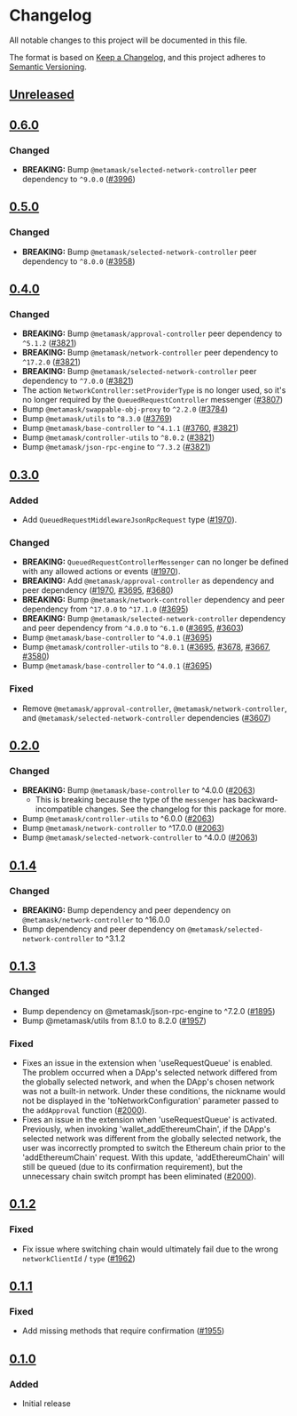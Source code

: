 # Changelog

All notable changes to this project will be documented in this file.

The format is based on [Keep a Changelog](https://keepachangelog.com/en/1.0.0/),
and this project adheres to [Semantic Versioning](https://semver.org/spec/v2.0.0.html).

## [Unreleased]

## [0.6.0]

### Changed

- **BREAKING:** Bump `@metamask/selected-network-controller` peer dependency to `^9.0.0` ([#3996](https://github.com/MetaMask/core/pull/3996))

## [0.5.0]

### Changed

- **BREAKING:** Bump `@metamask/selected-network-controller` peer dependency to `^8.0.0` ([#3958](https://github.com/MetaMask/core/pull/3958))

## [0.4.0]

### Changed

- **BREAKING:** Bump `@metamask/approval-controller` peer dependency to `^5.1.2` ([#3821](https://github.com/MetaMask/core/pull/3821))
- **BREAKING:** Bump `@metamask/network-controller` peer dependency to `^17.2.0` ([#3821](https://github.com/MetaMask/core/pull/3821))
- **BREAKING:** Bump `@metamask/selected-network-controller` peer dependency to `^7.0.0` ([#3821](https://github.com/MetaMask/core/pull/3821))
- The action `NetworkController:setProviderType` is no longer used, so it's no longer required by the `QueuedRequestController` messenger ([#3807](https://github.com/MetaMask/core/pull/3807))
- Bump `@metamask/swappable-obj-proxy` to `^2.2.0` ([#3784](https://github.com/MetaMask/core/pull/3784))
- Bump `@metamask/utils` to `^8.3.0` ([#3769](https://github.com/MetaMask/core/pull/3769))
- Bump `@metamask/base-controller` to `^4.1.1` ([#3760](https://github.com/MetaMask/core/pull/3760), [#3821](https://github.com/MetaMask/core/pull/3821))
- Bump `@metamask/controller-utils` to `^8.0.2` ([#3821](https://github.com/MetaMask/core/pull/3821))
- Bump `@metamask/json-rpc-engine` to `^7.3.2` ([#3821](https://github.com/MetaMask/core/pull/3821))

## [0.3.0]

### Added

- Add `QueuedRequestMiddlewareJsonRpcRequest` type ([#1970](https://github.com/MetaMask/core/pull/1970)).

### Changed

- **BREAKING:** `QueuedRequestControllerMessenger` can no longer be defined with any allowed actions or events ([#1970](https://github.com/MetaMask/core/pull/1970)).
- **BREAKING:** Add `@metamask/approval-controller` as dependency and peer dependency ([#1970](https://github.com/MetaMask/core/pull/1970), [#3695](https://github.com/MetaMask/core/pull/3695), [#3680](https://github.com/MetaMask/core/pull/3680))
- **BREAKING:** Bump `@metamask/network-controller` dependency and peer dependency from `^17.0.0` to `^17.1.0` ([#3695](https://github.com/MetaMask/core/pull/3695))
- **BREAKING:** Bump `@metamask/selected-network-controller` dependency and peer dependency from `^4.0.0` to `^6.1.0` ([#3695](https://github.com/MetaMask/core/pull/3695), [#3603](https://github.com/MetaMask/core/pull/3603))
- Bump `@metamask/base-controller` to `^4.0.1` ([#3695](https://github.com/MetaMask/core/pull/3695))
- Bump `@metamask/controller-utils` to `^8.0.1` ([#3695](https://github.com/MetaMask/core/pull/3695), [#3678](https://github.com/MetaMask/core/pull/3678), [#3667](https://github.com/MetaMask/core/pull/3667), [#3580](https://github.com/MetaMask/core/pull/3580))
- Bump `@metamask/base-controller` to `^4.0.1` ([#3695](https://github.com/MetaMask/core/pull/3695))

### Fixed

- Remove `@metamask/approval-controller`, `@metamask/network-controller`, and `@metamask/selected-network-controller` dependencies ([#3607](https://github.com/MetaMask/core/pull/3607))

## [0.2.0]

### Changed

- **BREAKING:** Bump `@metamask/base-controller` to ^4.0.0 ([#2063](https://github.com/MetaMask/core/pull/2063))
  - This is breaking because the type of the `messenger` has backward-incompatible changes. See the changelog for this package for more.
- Bump `@metamask/controller-utils` to ^6.0.0 ([#2063](https://github.com/MetaMask/core/pull/2063))
- Bump `@metamask/network-controller` to ^17.0.0 ([#2063](https://github.com/MetaMask/core/pull/2063))
- Bump `@metamask/selected-network-controller` to ^4.0.0 ([#2063](https://github.com/MetaMask/core/pull/2063))

## [0.1.4]

### Changed

- **BREAKING:** Bump dependency and peer dependency on `@metamask/network-controller` to ^16.0.0
- Bump dependency and peer dependency on `@metamask/selected-network-controller` to ^3.1.2

## [0.1.3]

### Changed

- Bump dependency on @metamask/json-rpc-engine to ^7.2.0 ([#1895](https://github.com/MetaMask/core/pull/1895))
- Bump @metamask/utils from 8.1.0 to 8.2.0 ([#1957](https://github.com/MetaMask/core/pull/1957))

### Fixed

- Fixes an issue in the extension when 'useRequestQueue' is enabled. The problem occurred when a DApp's selected network differed from the globally selected network, and when the DApp's chosen network was not a built-in network. Under these conditions, the nickname would not be displayed in the 'toNetworkConfiguration' parameter passed to the `addApproval` function ([#2000](https://github.com/MetaMask/core/pull/2000)).
- Fixes an issue in the extension when 'useRequestQueue' is activated. Previously, when invoking 'wallet_addEthereumChain', if the DApp's selected network was different from the globally selected network, the user was incorrectly prompted to switch the Ethereum chain prior to the 'addEthereumChain' request. With this update, 'addEthereumChain' will still be queued (due to its confirmation requirement), but the unnecessary chain switch prompt has been eliminated ([#2000](https://github.com/MetaMask/core/pull/2000)).

## [0.1.2]

### Fixed

- Fix issue where switching chain would ultimately fail due to the wrong `networkClientId` / `type` ([#1962](https://github.com/MetaMask/core/pull/1962))

## [0.1.1]

### Fixed

- Add missing methods that require confirmation ([#1955](https://github.com/MetaMask/core/pull/1955))

## [0.1.0]

### Added

- Initial release

[Unreleased]: https://github.com/MetaMask/core/compare/@metamask/queued-request-controller@0.6.0...HEAD
[0.6.0]: https://github.com/MetaMask/core/compare/@metamask/queued-request-controller@0.5.0...@metamask/queued-request-controller@0.6.0
[0.5.0]: https://github.com/MetaMask/core/compare/@metamask/queued-request-controller@0.4.0...@metamask/queued-request-controller@0.5.0
[0.4.0]: https://github.com/MetaMask/core/compare/@metamask/queued-request-controller@0.3.0...@metamask/queued-request-controller@0.4.0
[0.3.0]: https://github.com/MetaMask/core/compare/@metamask/queued-request-controller@0.2.0...@metamask/queued-request-controller@0.3.0
[0.2.0]: https://github.com/MetaMask/core/compare/@metamask/queued-request-controller@0.1.4...@metamask/queued-request-controller@0.2.0
[0.1.4]: https://github.com/MetaMask/core/compare/@metamask/queued-request-controller@0.1.3...@metamask/queued-request-controller@0.1.4
[0.1.3]: https://github.com/MetaMask/core/compare/@metamask/queued-request-controller@0.1.2...@metamask/queued-request-controller@0.1.3
[0.1.2]: https://github.com/MetaMask/core/compare/@metamask/queued-request-controller@0.1.1...@metamask/queued-request-controller@0.1.2
[0.1.1]: https://github.com/MetaMask/core/compare/@metamask/queued-request-controller@0.1.0...@metamask/queued-request-controller@0.1.1
[0.1.0]: https://github.com/MetaMask/core/releases/tag/@metamask/queued-request-controller@0.1.0
